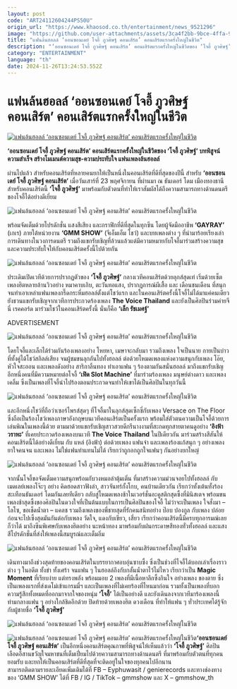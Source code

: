 ```yaml
---
layout: post
code: "ART24112604244PS50U"
origin_url: "https://www.khaosod.co.th/entertainment/news_9521296"
image: "https://github.com/user-attachments/assets/3ca4f2bb-9bce-4ffa-981b-6eaa82d7485a"
title: "แฟนล้นฮอลล์ ‘ออนซอนเดย์ โจอี้ ภูวศิษฐ์ คอนเสิร์ต’ คอนเสิร์ตแรกครั้งใหญ่ในชีวิต"
description: "‘ออนซอนเดย์ โจอี้ ภูวศิษฐ์ คอนเสิร์ต’ คอนเสิร์ตแรกครั้งใหญ่ในชีวิตของ ‘โจอี้ ภูวศิษฐ์’ บทพิสูจน์ความสำเร็จ สร้างโมเมนต์ความสุข-ความประทับใจ แฟนเพลงล้นฮอลล์"
category: "ENTERTAINMENT"
language: "th"
date: 2024-11-26T13:24:53.552Z
---
```


# แฟนล้นฮอลล์ ‘ออนซอนเดย์ โจอี้ ภูวศิษฐ์ คอนเสิร์ต’ คอนเสิร์ตแรกครั้งใหญ่ในชีวิต

[![แฟนล้นฮอลล์ ‘ออนซอนเดย์ โจอี้ ภูวศิษฐ์ คอนเสิร์ต’ คอนเสิร์ตแรกครั้งใหญ่ในชีวิต](https://www.khaosod.co.th/wpapp/uploads/2024/11/joey_261167-1.jpg "แฟนล้นฮอลล์ ‘ออนซอนเดย์ โจอี้ ภูวศิษฐ์ คอนเสิร์ต’ คอนเสิร์ตแรกครั้งใหญ่ในชีวิต")](https://www.khaosod.co.th/wpapp/uploads/2024/11/joey_261167-1.jpg)

**‘ออนซอนเดย์ โจอี้ ภูวศิษฐ์ คอนเสิร์ต’ คอนเสิร์ตแรกครั้งใหญ่ในชีวิตของ ‘โจอี้ ภูวศิษฐ์’ บทพิสูจน์ความสำเร็จ สร้างโมเมนต์ความสุข-ความประทับใจ แฟนเพลงล้นฮอลล์**

ผ่านไปแล้ว สำหรับคอนเสิร์ตที่หลายคนยกให้เป็นหนึ่งในคอนเสิร์ตที่ดีที่สุดของปีนี้ สำหรับ **‘ออนซอนเดย์ โจอี้ ภูวศิษฐ์ คอนเสิร์ต’** เมื่อวันเสาร์ที่ 23 พฤศจิกายน ที่ผ่านมา ณ ธันเดอร์ โดม เมืองทองธานี สำหรับคอนเสิร์ตนี้ **‘โจอี้ ภูวศิษฐ์’** มาพร้อมกับตัวตนที่ทำให้เราสัมผัสได้ถึงความสามารถทางด้านดนตรีของโจอี้ได้อย่างดีเยี่ยม

![แฟนล้นฮอลล์ ‘ออนซอนเดย์ โจอี้ ภูวศิษฐ์ คอนเสิร์ต’ คอนเสิร์ตแรกครั้งใหญ่ในชีวิต](https://www.khaosod.co.th/wpapp/uploads/2024/11/joey_261167-11.jpg)

พร้อมจัดเต็มด้วยโปรดักชั่น แสงสีเสียง และกราฟิกที่ดีที่สุดในทุกซีน โดยผู้จัดมืออาชีพ **‘GAYRAY’** (เกเร) ภายใต้หน่วยงาน **‘GMM SHOW’** (จีเอ็มเอ็ม โชว์) และบทเพลงต่าง ๆ ที่นำมาร้อยเรียงเล่าการเดินทางในวงการดนตรี รวมถึงแขกรับเชิญที่ล้วนแล้วแต่มีความหมายกับโจอี้มาร่วมสร้างความสุขและความประทับใจให้กับคอนเสิร์ตครั้งนี้ไปด้วยกัน

![แฟนล้นฮอลล์ ‘ออนซอนเดย์ โจอี้ ภูวศิษฐ์ คอนเสิร์ต’ คอนเสิร์ตแรกครั้งใหญ่ในชีวิต](https://www.khaosod.co.th/wpapp/uploads/2024/11/joey_261167-8.jpg)

ประเดิมเปิดเวทีด้วยการปรากฏตัวของ **‘โจอี้ ภูวศิษฐ์’** กลางเวทีคอนเสิร์ตด้วยลุกส์สุดเท่ เริ่มด้วยเซ็ตเพลงฮิตหลายล้านวิวอย่าง หมาคาบเกิบ, ตะวันทอแสง, ปรากฎการณ์ผีเสื้อ และ เดือนชนเดือน ที่สนุกจนทำเอาเหล่าแฟนเพลงกรี๊ดกระหึ่มฮอลล์ตั้งแต่โชว์แรก และในคอนเสิร์ตครั้งนี้โจอี้ไม่ได้มาแค่คนเดียว ยังชวนแขกรับเชิญจากเวทีการประกวดร้องเพลง **The Voice Thailand** และยังเป็นศิลปินร่วมค่ายจีนี่ เรคคอร์ด มาร่วมโชว์ในคอนเสิร์ตครั้งนี้ นั่นก็คือ **‘เล็ก รัชเมศฐ์’**

ADVERTISEMENT

![แฟนล้นฮอลล์ ‘ออนซอนเดย์ โจอี้ ภูวศิษฐ์ คอนเสิร์ต’ คอนเสิร์ตแรกครั้งใหญ่ในชีวิต](https://www.khaosod.co.th/wpapp/uploads/2024/11/joey_261167-6.jpg)

โดยโจอี้และเล็กได้ร่วมกันร้องเพลงอย่าง โหยหา, เมษาจะกลับมา รวมถึงเพลง ใจเป็นนาย กายเป็นบ่าว ที่ทั้งคู่ได้โชว์สกิลล์เสียง จนผู้ชมขนลุกกันไปทั้งฮอลล์ ต่อด้วยโหมดเพลงแห่งความสนุกกับเพลง โอ๊ย, หัวใจสะออน และเพลงดังอย่าง สาริกาลิ้นทอง ทำเอาแฟน ๆ ร้องตามกันสนั่นฮอลล์ มาถึงแขกรับเชิญอีกหนึ่งคนที่มีความหมายต่อโจอี้ **‘เฟิด Slot Machine’** ที่มาร่วมร้องเพลง มนุษย์ต่างดาว และเพลง เคลิ้ม ซึ่งเป็นเพลงที่โจอี้นำไปร้องตอนประกวดจนทำให้เขาได้เป็นศิลปินในทุกวันนี้

![แฟนล้นฮอลล์ ‘ออนซอนเดย์ โจอี้ ภูวศิษฐ์ คอนเสิร์ต’ คอนเสิร์ตแรกครั้งใหญ่ในชีวิต](https://www.khaosod.co.th/wpapp/uploads/2024/11/joey_261167-7.jpg)

และอีกหนึ่งโชว์ที่ถือว่าเซอร์ไพรส์สุดๆ ที่โจอี้มาในลุกส์สุดเซ็กซี่กับเพลง Versace on The Floor ซึ่งถือเป็นร้องโชว์เพลงภาษาอังกฤษบนเวทีคอนเสิร์ตเป็นครั้งแรก พร้อมใส่ตัวตนความเป็นโจอี้ด้วยการเล่นพิณในเพลงนี้ด้วย ตามมาด้วยแขกรับเชิญสาวสวยดีกรีนางงามที่สะกดทุกสายตาคนดูอย่าง **‘อิงฟ้า วราหะ’** ที่เคยประกวดร้องเพลงบนเวที **The Voice Thailand** ในปีเดียวกัน มาร่วมสร้างสีสันให้คอนเสิร์ตนี้ได้อย่างดีเยี่ยม กับ แหล่ (อิงฟ้า) ต่อด้วยเพลง แฟนจ๋า และเพลงร้องแก้สนุก ๆ อย่างเพลง ยาใจคนจน และเพลง ไม่ใช่แฟนทำแทนไม่ได้ เรียกว่าถูกอกถูกใจแฟนๆ กันอย่างยกใหญ่

![แฟนล้นฮอลล์ ‘ออนซอนเดย์ โจอี้ ภูวศิษฐ์ คอนเสิร์ต’ คอนเสิร์ตแรกครั้งใหญ่ในชีวิต](https://www.khaosod.co.th/wpapp/uploads/2024/11/joey_261167-12.jpg)

จากนั้นโจอี้ขอจัดเต็มความสนุกพร้อมกับวงหมอลำตุ้มเติ่น ที่มาสร้างความม่วนจอยไปทั้งฮอลล์ กับเมดเลย์เพลงโจ๊ะๆ อย่าง คิดฮอดสาวฟังลำ, สาวจันทร์กั้งโกบ, คนบ้านเดียวกัน เรียกว่าทั้งเต้นทั้งร้องสะเทือนธันเดอร์ โดมกันเลยทีเดียว กลับสู่โหมดเพลงช้าในเวอร์ชั่นอะคูสติกสุดซึ้งที่มินิสเตจ พร้อมขนเพลงช้าสุดซึ้งของศิลปินในดวงใจที่เป็นต้นแบบในการเป็นศิลปินของโจอี้ ไม่ว่าจะเป็นเพลง ใจสั่งมา – โลโซ, ขอเช็ดน้ำตา – แคลช รวมถึงเพลงของพี่ชายสุดที่รักคนสนิทอย่าง ป๊อบ ปองกูล กับเพลง ปล่อย ก่อนจะไปเซิ้งสุดมันกันต่อกับเพลง วัดใจ, แดงกับเขียว, เสี่ยว เรียกว่าคอนเสิร์ตนี้มีครบทุกอารมณ์เลยก็ว่าได้ มาถึงซีนพิเศษกับเพลงฮิตอย่าง นะหน้าทอง มาพร้อมกับฝนกระดาษสีทองทั่วทั้งฮอลล์ และแสงสีโปรดักชั่นที่ส่งให้เพลงนี้สมบูรณ์และเต็มอิ่ม

![แฟนล้นฮอลล์ ‘ออนซอนเดย์ โจอี้ ภูวศิษฐ์ คอนเสิร์ต’ คอนเสิร์ตแรกครั้งใหญ่ในชีวิต](https://www.khaosod.co.th/wpapp/uploads/2024/11/joey_261167-10.jpg)

เดินทางมาถึงช่วงสุดท้ายของคอนเสิร์ตในบรรยากาศอบอุ่นซาบซึ้ง ซึ่งเป็นช่วงที่โจอี้ได้บอกเล่าเรื่องราวต่าง ๆ ในอดีต ทั้งขำ ทั้งเศร้า จนแฟน ๆ ในฮอลล์ถึงกับกลั้นน้ำตาไว้ไม่ไหว เรียกว่าเป็น **Magic Moment** ที่เรียบง่าย แต่ทรงพลัง พร้อมมอบ 2 เพลงที่มีเนื้อหาลึกซึ้งกินใจ อย่างเพลง ของตาย ซึ่งเป็นเพลงแรกที่ส่งเดโม่เข้าแกรมมี่ฯ และเป็นเพลงที่ไม่เคยร้องที่ไหนมาก่อน รวมทั้งเป็นเพลงที่บอกความรู้สึกทั้งหมดที่ออกมาจากใจของหนุ่ม **‘โจอี้’** ได้เป็นอย่างดี และยังเดินลงจากเวทีมาร้องเพลงนี้ท่ามกลางแฟน ๆ อย่างใกล้ชิดอีกด้วย ปิดท้ายด้วยเพลงฮิต ดวงเดือน ที่ทำให้แฟน ๆ ทั่วประเทศได้รู้จักกับผู้ชายชื่อ **‘โจอี้ ภูวศิษฐ์’**

![แฟนล้นฮอลล์ ‘ออนซอนเดย์ โจอี้ ภูวศิษฐ์ คอนเสิร์ต’ คอนเสิร์ตแรกครั้งใหญ่ในชีวิต](https://www.khaosod.co.th/wpapp/uploads/2024/11/joey_261167-9.jpg)

![แฟนล้นฮอลล์ ‘ออนซอนเดย์ โจอี้ ภูวศิษฐ์ คอนเสิร์ต’ คอนเสิร์ตแรกครั้งใหญ่ในชีวิต](https://www.khaosod.co.th/wpapp/uploads/2024/11/joey_261167-5.jpg)**‘ออนซอนเดย์ โจอี้ ภูวศิษฐ์ คอนเสิร์ต’** เป็นอีกหนึ่งคอนเสิร์ตคุณภาพที่พิสูจน์ให้เห็นแล้วว่า **‘โจอี้ ภูวศิษฐ์’** ศิลปินเลือดอีสานขวัญใจมหาชนที่เต็มเปี่ยมไปด้วยความสามารถทางด้านดนตรี ที่มาพร้อมกับตัวตนที่ทุกคนยอมรับ และยกให้เป็นคอนเสิร์ตที่ดีที่สุดที่จะติดอยู่ในใจของทุกคนไปอีกนาน  
สามารถติดตามรายละเอียดเพิ่มเติมได้ที่ FB – Eyphuwasit / genierecords และทางช่องทางของ ‘GMM SHOW’ ได้ที่ FB / IG / TikTok – gmmshow และ X – gmmshow\_th